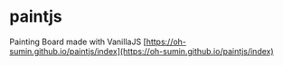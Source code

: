 # paintjs
Painting Board made with  VanillaJS
[https://oh-sumin.github.io/paintjs/index](https://oh-sumin.github.io/paintjs/index)
